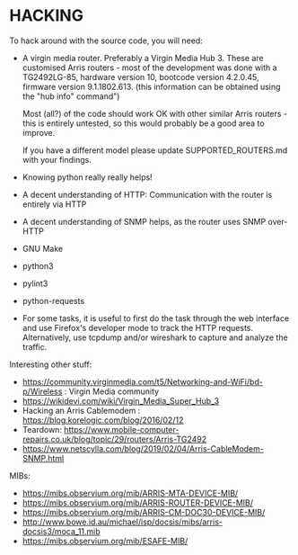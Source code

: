HACKING
=======

To hack around with the source code, you will need:

- A virgin media router. Preferably a Virgin Media Hub 3. These are
  customised Arris routers - most of the development was done with a
  TG2492LG-85, hardware version 10, bootcode version 4.2.0.45,
  firmware version 9.1.1802.613.  (this information can be obtained
  using the "hub info" command")

  Most (all?) of the code should work OK with other similar Arris
  routers - this is entirely untested, so this would probably be a
  good area to improve.

  If you have a different model please update SUPPORTED_ROUTERS.md
  with your findings.

- Knowing python really really helps!

- A decent understanding of HTTP: Communication with the router is
  entirely via HTTP

- A decent understanding of SNMP helps, as the router uses SNMP
  over-HTTP

- GNU Make
- python3
- pylint3
- python-requests

- For some tasks, it is useful to first do the task through the web
  interface and use Firefox's developer mode to track the HTTP
  requests. Alternatively, use tcpdump and/or wireshark to capture and
  analyze the traffic.

Interesting other stuff:

- https://community.virginmedia.com/t5/Networking-and-WiFi/bd-p/Wireless : Virgin Media community
- https://wikidevi.com/wiki/Virgin_Media_Super_Hub_3
- Hacking an Arris Cablemodem : https://blog.korelogic.com/blog/2016/02/12
- Teardown: https://www.mobile-computer-repairs.co.uk/blog/topic/29/routers/Arris-TG2492
- https://www.netscylla.com/blog/2019/02/04/Arris-CableModem-SNMP.html


MIBs:
- https://mibs.observium.org/mib/ARRIS-MTA-DEVICE-MIB/
- https://mibs.observium.org/mib/ARRIS-ROUTER-DEVICE-MIB/
- https://mibs.observium.org/mib/ARRIS-CM-DOC30-DEVICE-MIB/
- http://www.bowe.id.au/michael/isp/docsis/mibs/arris-docsis3/moca_11.mib
- https://mibs.observium.org/mib/ESAFE-MIB/
